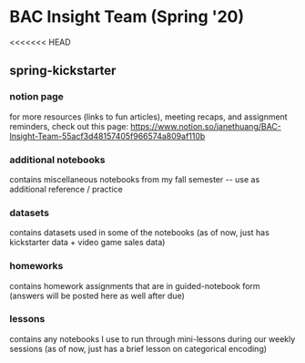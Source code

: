 # BAC Insight Team (Spring '20)

<<<<<<< HEAD
## spring-kickstarter

### notion page
for more resources (links to fun articles), meeting recaps, and assignment reminders, check out this page: https://www.notion.so/janethuang/BAC-Insight-Team-55acf3d48157405f966574a809af110b

### additional notebooks
contains miscellaneous notebooks from my fall semester -- use as additional reference / practice 

### datasets
contains datasets used in some of the notebooks (as of now, just has kickstarter data + video game sales data)

### homeworks
contains homework assignments that are in guided-notebook form (answers will be posted here as well after due)

### lessons
contains any notebooks I use to run through mini-lessons during our weekly sessions (as of now, just has a brief lesson on categorical encoding)
